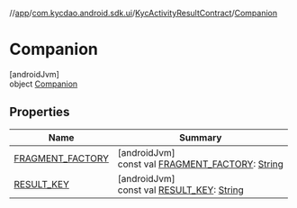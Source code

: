 //[app](../../../../index.md)/[com.kycdao.android.sdk.ui](../../index.md)/[KycActivityResultContract](../index.md)/[Companion](index.md)

# Companion

[androidJvm]\
object [Companion](index.md)

## Properties

| Name | Summary |
|---|---|
| [FRAGMENT_FACTORY](-f-r-a-g-m-e-n-t_-f-a-c-t-o-r-y.md) | [androidJvm]<br>const val [FRAGMENT_FACTORY](-f-r-a-g-m-e-n-t_-f-a-c-t-o-r-y.md): [String](https://kotlinlang.org/api/latest/jvm/stdlib/kotlin/-string/index.html) |
| [RESULT_KEY](-r-e-s-u-l-t_-k-e-y.md) | [androidJvm]<br>const val [RESULT_KEY](-r-e-s-u-l-t_-k-e-y.md): [String](https://kotlinlang.org/api/latest/jvm/stdlib/kotlin/-string/index.html) |
